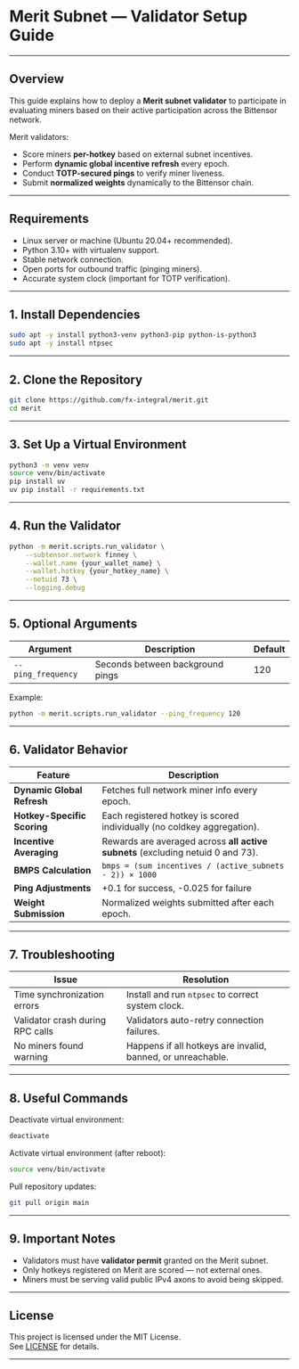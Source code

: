 # Merit Subnet — Validator Setup Guide

---

## Overview

This guide explains how to deploy a **Merit subnet validator** to participate in evaluating miners based on their active participation across the Bittensor network.

Merit validators:

- Score miners **per-hotkey** based on external subnet incentives.
- Perform **dynamic global incentive refresh** every epoch.
- Conduct **TOTP-secured pings** to verify miner liveness.
- Submit **normalized weights** dynamically to the Bittensor chain.

---

## Requirements

- Linux server or machine (Ubuntu 20.04+ recommended).
- Python 3.10+ with virtualenv support.
- Stable network connection.
- Open ports for outbound traffic (pinging miners).
- Accurate system clock (important for TOTP verification).

---

## 1. Install Dependencies

```bash
sudo apt -y install python3-venv python3-pip python-is-python3
sudo apt -y install ntpsec
```

---

## 2. Clone the Repository

```bash
git clone https://github.com/fx-integral/merit.git
cd merit
```

---

## 3. Set Up a Virtual Environment

```bash
python3 -m venv venv
source venv/bin/activate
pip install uv
uv pip install -r requirements.txt
```

---

## 4. Run the Validator

```bash
python -m merit.scripts.run_validator \
    --subtensor.network finney \
    --wallet.name {your_wallet_name} \
    --wallet.hotkey {your_hotkey_name} \
    --netuid 73 \
    --logging.debug
```

---

## 5. Optional Arguments

| Argument | Description | Default |
|----------|-------------|---------|
| `--ping_frequency` | Seconds between background pings | 120 |

Example:

```bash
python -m merit.scripts.run_validator --ping_frequency 120
```

---

## 6. Validator Behavior

| Feature | Description |
|---------|-------------|
| **Dynamic Global Refresh** | Fetches full network miner info every epoch. |
| **Hotkey-Specific Scoring** | Each registered hotkey is scored individually (no coldkey aggregation). |
| **Incentive Averaging** | Rewards are averaged across **all active subnets** (excluding netuid 0 and 73). |
| **BMPS Calculation** | `bmps = (sum incentives / (active_subnets - 2)) × 1000` |
| **Ping Adjustments** | +0.1 for success, -0.025 for failure |
| **Weight Submission** | Normalized weights submitted after each epoch. |

---

## 7. Troubleshooting

| Issue | Resolution |
|-------|------------|
| Time synchronization errors | Install and run `ntpsec` to correct system clock. |
| Validator crash during RPC calls | Validators auto-retry connection failures. |
| No miners found warning | Happens if all hotkeys are invalid, banned, or unreachable. |

---

## 8. Useful Commands

Deactivate virtual environment:

```bash
deactivate
```

Activate virtual environment (after reboot):

```bash
source venv/bin/activate
```

Pull repository updates:

```bash
git pull origin main
```

---

## 9. Important Notes

- Validators must have **validator permit** granted on the Merit subnet.
- Only hotkeys registered on Merit are scored — not external ones.
- Miners must be serving valid public IPv4 axons to avoid being skipped.

---

## License

This project is licensed under the MIT License.  
See [LICENSE](../LICENSE) for details.

---
